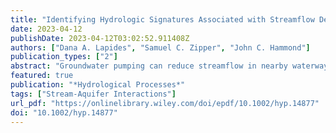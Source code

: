 ```yaml
---
title: "Identifying Hydrologic Signatures Associated with Streamflow Depletion Caused by Groundwater Pumping"
date: 2023-04-12
publishDate: 2023-04-12T03:02:52.911408Z
authors: ["Dana A. Lapides", "Samuel C. Zipper", "John C. Hammond"]
publication_types: ["2"]
abstract: "Groundwater pumping can reduce streamflow in nearby waterways (‘streamflow depletion’), a process which must be accounted for in integrated management of surface and groundwater resources. However, causal identification of streamflow depletion from hydrographs alone is challenging because pumping impacts are masked by other drivers of hydrologic variability. To identify potential indicators of streamflow depletion, we used synthetic hydrographs and an analytical streamflow depletion model to assess potential pumping impacts on specific hydrograph characteristics (‘hydrologic signatures’) for 215 streamgages spanning the conterminous United States (CONUS). We found that streamflow depletion commonly impacts signatures associated with seasonal and annual low flows and low flow recessions. The largest impacts occurred during dry years, suggesting streamflow depletion may be evident in dry years even where impacts are unmeasurable in wet years. Random forest models indicated that streamflow depletion could significantly impact Annual, Summer, and Fall signatures in most streams. Our finding that multiple hydrologic signatures are consistently responsive to streamflow depletion across CONUS suggests that the underlying hydrological processes linking pumping to streamflow reductions are consistent across diverse settings, information that will aid in identifying indicators of streamflow depletion from streamflow hydrographs. This article is protected by copyright. All rights reserved."
featured: true
publication: "*Hydrological Processes*"
tags: ["Stream-Aquifer Interactions"]
url_pdf: "https://onlinelibrary.wiley.com/doi/epdf/10.1002/hyp.14877"
doi: "10.1002/hyp.14877"
---
```


